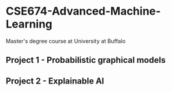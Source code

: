 # CSE674-Advanced-Machine-Learning
Master's degree course at University at Buffalo

## Project 1 - Probabilistic graphical models

## Project 2 - Explainable AI
